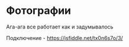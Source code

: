 # Фотографии
Ага-ага все работает как и задумывалось

Подключение - https://jsfiddle.net/tx0n6s7o/3/
